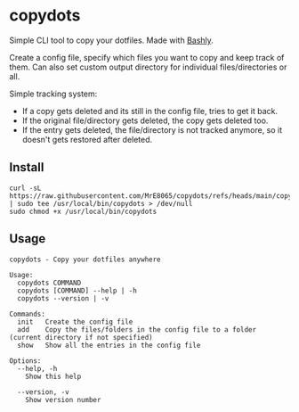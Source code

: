 # copydots
Simple CLI tool to copy your dotfiles. Made with [Bashly](https://bashly.dev).

Create a config file, specify which files you want to copy and keep track of them. Can also set custom output directory for individual files/directories or all.

Simple tracking system: 
  - If a copy gets deleted and its still in the config file, tries to get it back.
  - If the original file/directory gets deleted, the copy gets deleted too.
  - If the entry gets deleted, the file/directory is not tracked anymore, so it doesn't gets restored after deleted.

## Install

```
curl -sL https://raw.githubusercontent.com/MrE8065/copydots/refs/heads/main/copydots | sudo tee /usr/local/bin/copydots > /dev/null
sudo chmod +x /usr/local/bin/copydots
```

## Usage

```
copydots - Copy your dotfiles anywhere

Usage:
  copydots COMMAND
  copydots [COMMAND] --help | -h
  copydots --version | -v

Commands:
  init   Create the config file
  add    Copy the files/folders in the config file to a folder (current directory if not specified)
  show   Show all the entries in the config file

Options:
  --help, -h
    Show this help

  --version, -v
    Show version number
```